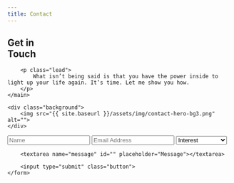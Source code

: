 ```yaml
---
title: Contact
---
```


<section class="section hero contact__hero">
    <main>
        <h1>Get in
            <br class="hide--mobile">
            <span class="shift">
                Touch
            </span>
        </h1>

        <p class="lead">
            What isn’t being said is that you have the power inside to light up your life again. It’s time. Let me show you how.
        </p>
    </main>

    <div class="background">
        <img src="{{ site.baseurl }}/assets/img/contact-hero-bg3.png" alt="">
    </div>
</section>

<section class="section contact__form" id="contact__form">
    <form name="contact" action="" netlify>
        <input name="Name" type="text" placeholder="Name" required>
        <input name="Email" type="email" placeholder="Email Address" required>
        <select name="Interest" id="" required>
            <option disabled selected value="">Interest</option>
            <option value="coaching">Coaching</option>
            <option value="speaking">Speaking</option>
            <option value="writing">Writing</option>
            <option value="general-inquiry">General Inquiry</option>
            <option value="other">Other</option>
        </select>

        <textarea name="message" id="" placeholder="Message"></textarea>

        <input type="submit" class="button">
    </form>
</section>